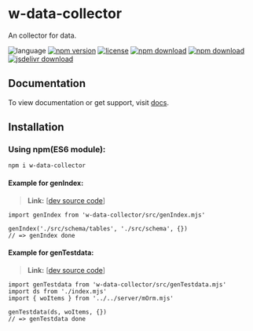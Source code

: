 # w-data-collector
An collector for data.

![language](https://img.shields.io/badge/language-JavaScript-orange.svg) 
[![npm version](http://img.shields.io/npm/v/w-data-collector.svg?style=flat)](https://npmjs.org/package/w-data-collector) 
[![license](https://img.shields.io/npm/l/w-data-collector.svg?style=flat)](https://npmjs.org/package/w-data-collector) 
[![npm download](https://img.shields.io/npm/dt/w-data-collector.svg)](https://npmjs.org/package/w-data-collector) 
[![npm download](https://img.shields.io/npm/dm/w-data-collector.svg)](https://npmjs.org/package/w-data-collector) 
[![jsdelivr download](https://img.shields.io/jsdelivr/npm/hm/w-data-collector.svg)](https://www.jsdelivr.com/package/npm/w-data-collector)

## Documentation
To view documentation or get support, visit [docs](https://yuda-lyu.github.io/w-data-collector/global.html).

## Installation

### Using npm(ES6 module):
```alias
npm i w-data-collector
```

#### Example for genIndex:
> **Link:** [[dev source code](https://github.com/yuda-lyu/w-data-collector/blob/master/gi.mjs)]
```alias
import genIndex from 'w-data-collector/src/genIndex.mjs'

genIndex('./src/schema/tables', './src/schema', {})
// => genIndex done
```

#### Example for genTestdata:
> **Link:** [[dev source code](https://github.com/yuda-lyu/w-data-collector/blob/master/gt.mjs)]
```alias
import genTestdata from 'w-data-collector/src/genTestdata.mjs'
import ds from './index.mjs'
import { woItems } from '../../server/mOrm.mjs'

genTestdata(ds, woItems, {})
// => genTestdata done
```
